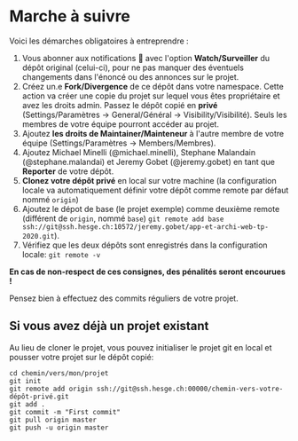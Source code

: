 # Marche à suivre

Voici les démarches obligatoires à entreprendre :

1. Vous abonner aux notifications 🔔 avec l'option **Watch/Surveiller** du dépôt original (celui-ci), pour ne pas manquer des éventuels changements dans l'énoncé ou des annonces sur le projet.
2. Créez un.e **Fork/Divergence** de ce dépôt dans votre namespace. Cette action va créer une copie du projet sur lequel vous êtes propriétaire et avez les droits admin. Passez le dépôt copié en **privé** (Settings/Paramètres -> General/Général -> Visibility/Visibilité). Seuls les membres de votre équipe pourront accéder au projet.
3. Ajoutez **les droits de Maintainer/Mainteneur** à l'autre membre de votre équipe (Settings/Paramètres -> Members/Membres).
4. Ajoutez Michael Minelli (@michael.minelli), Stephane Malandain (@stephane.malandai) et Jeremy Gobet (@jeremy.gobet) en tant que **Reporter** de votre dépôt.
5. **Clonez votre dépôt privé** en local sur votre machine (la configuration locale va automatiquement définir votre dépôt comme remote par défaut nommé `origin`)
6. Ajoutez le dépot de base (le projet exemple) comme deuxième remote (différent de `origin`, nommé `base`)
`git remote add base ssh://git@ssh.hesge.ch:10572/jeremy.gobet/app-et-archi-web-tp-2020.git`).
7. Vérifiez que les deux dépôts sont enregistrés dans la configuration locale:
`git remote -v`

**En cas de non-respect de ces consignes, des pénalités seront encourues !**

Pensez bien à effectuez des commits réguliers de votre projet.


## Si vous avez déjà un projet existant

Au lieu de cloner le projet, vous pouvez initialiser le projet git en local et pousser votre projet sur le dépôt copié:

```
cd chemin/vers/mon/projet
git init
git remote add origin ssh://git@ssh.hesge.ch:00000/chemin-vers-votre-dépôt-privé.git
git add .
git commit -m "First commit"
git pull origin master
git push -u origin master
```
